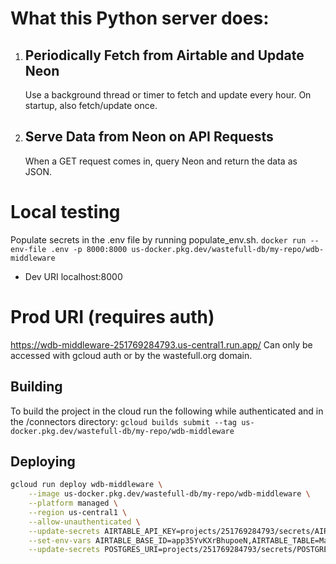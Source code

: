 # What this Python server does:

1. ## Periodically Fetch from Airtable and Update Neon
   Use a background thread or timer to fetch and update every hour.
   On startup, also fetch/update once.
2. ## Serve Data from Neon on API Requests
   When a GET request comes in, query Neon and return the data as JSON.

# Local testing

Populate secrets in the .env file by running populate_env.sh.
`docker run --env-file .env -p 8000:8000 us-docker.pkg.dev/wastefull-db/my-repo/wdb-middleware`

- Dev URI localhost:8000

# Prod URI (requires auth)

https://wdb-middleware-251769284793.us-central1.run.app/
Can only be accessed with gcloud auth or by the wastefull.org domain.

## Building

To build the project in the cloud run the following while authenticated and in the /connectors directory:
`gcloud builds submit --tag us-docker.pkg.dev/wastefull-db/my-repo/wdb-middleware`

## Deploying

```bash
gcloud run deploy wdb-middleware \
    --image us-docker.pkg.dev/wastefull-db/my-repo/wdb-middleware \
    --platform managed \
    --region us-central1 \
    --allow-unauthenticated \
    --update-secrets AIRTABLE_API_KEY=projects/251769284793/secrets/AIRTABLE_API_KEY:latest \
    --set-env-vars AIRTABLE_BASE_ID=app35YvKXrBhupoeN,AIRTABLE_TABLE=Materials \
    --update-secrets POSTGRES_URI=projects/251769284793/secrets/POSTGRES_URI:latest
```
